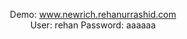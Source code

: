 <p align="center">
  Demo:
  <a href="https://www.newrich.rehanurrashid.com/" >www.newrich.rehanurrashid.com</a>

  <br>
  User: rehan
  Password: aaaaaa
</p><br>
